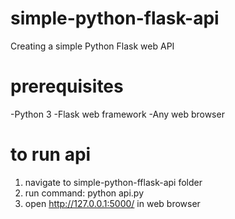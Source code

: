 # simple-python-flask-api
Creating a simple Python Flask web API

# prerequisites
-Python 3 
-Flask web framework
-Any web browser

# to run api
1. navigate to simple-python-fflask-api folder
2. run command: python api.py
3. open http://127.0.0.1:5000/ in web browser
